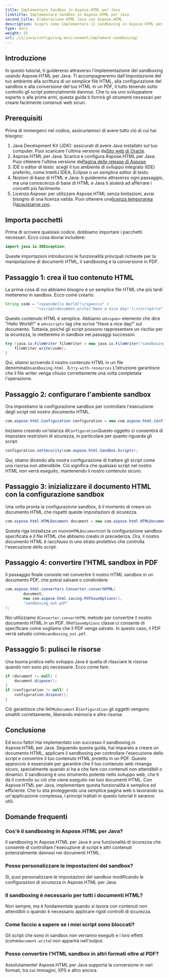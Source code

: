 ```yaml
---
title: Implementare Sandbox in Aspose.HTML per Java
linktitle: Implementare Sandbox in Aspose.HTML per Java
second_title: Elaborazione HTML Java con Aspose.HTML
description: Scopri come implementare il sandboxing in Aspose.HTML per Java per controllare in modo sicuro l'esecuzione degli script nei tuoi documenti HTML e convertirli in PDF.
type: docs
weight: 15
url: /it/java/configuring-environment/implement-sandboxing/
---
```

## Introduzione
In questo tutorial, ti guideremo attraverso l'implementazione del sandboxing usando Aspose.HTML per Java. Ti accompagneremo dall'impostazione del tuo ambiente alla scrittura di un semplice file HTML, alla configurazione del sandbox e alla conversione del tuo HTML in un PDF, il tutto tenendo sotto controllo gli script potenzialmente dannosi. Che tu sia uno sviluppatore esperto o alle prime armi, questa guida ti fornirà gli strumenti necessari per creare facilmente contenuti web sicuri.
## Prerequisiti
Prima di immergerci nel codice, assicuriamoci di avere tutto ciò di cui hai bisogno:
1.  Java Development Kit (JDK): assicurati di avere Java installato sul tuo computer. Puoi scaricare l'ultima versione da[Sito web di Oracle](https://www.oracle.com/java/technologies/javase-downloads.html).
2.  Aspose.HTML per Java: Scarica e configura Aspose.HTML per Java. Puoi ottenere l'ultima versione da[Pagina delle release di Aspose](https://releases.aspose.com/html/java/).
3. IDE o editor di testo: scegli il tuo ambiente di sviluppo integrato (IDE) preferito, come IntelliJ IDEA, Eclipse o un semplice editor di testo.
4. Nozioni di base di HTML e Java: ti guideremo attraverso ogni passaggio, ma una conoscenza di base di HTML e Java ti aiuterà ad afferrare i concetti più facilmente.
5.  Licenza Aspose: per utilizzare Aspose.HTML senza limitazioni, avrai bisogno di una licenza valida. Puoi ottenere una[licenza temporanea](https://purchase.aspose.com/temporary-license/) O[acquistarne uno](https://purchase.aspose.com/buy).

## Importa pacchetti
Prima di scrivere qualsiasi codice, dobbiamo importare i pacchetti necessari. Ecco cosa dovrai includere:
```java
import java.io.IOException;
```
Queste importazioni introducono le funzionalità principali richieste per la manipolazione di documenti HTML, il sandboxing e la conversione in PDF.

## Passaggio 1: crea il tuo contenuto HTML
La prima cosa di cui abbiamo bisogno è un semplice file HTML che più tardi metteremo in sandbox. Ecco come crearlo:
```java
String code = "<span>Hello World!!</span>\n" +
              "<script>document.write('Have a nice day!');</script>\n";
```
 Questo contenuto HTML è semplice. Abbiamo un`<span>` elemento che dice "Hello World!!" e un`<script>` tag che scrive "Have a nice day!" sul documento. Tuttavia, poiché gli script possono rappresentare un rischio per la sicurezza, lo metteremo in sandbox nei passaggi successivi.
```java
try (java.io.FileWriter fileWriter = new java.io.FileWriter("sandboxing.html")) {
    fileWriter.write(code);
}
```
Qui, stiamo scrivendo il nostro contenuto HTML in un file denominato`sandboxing.html` . IL`try-with-resources` L'istruzione garantisce che il file writer venga chiuso correttamente una volta completata l'operazione.
## Passaggio 2: configurare l'ambiente sandbox
Ora impostiamo la configurazione sandbox per controllare l'esecuzione degli script nel nostro documento HTML.
```java
com.aspose.html.Configuration configuration = new com.aspose.html.Configuration();
```
 Iniziamo creando un'istanza di`Configuration`Questo oggetto ci consentirà di impostare restrizioni di sicurezza, in particolare per quanto riguarda gli script.
```java
configuration.setSecurity(com.aspose.html.Sandbox.Scripts);
```
Qui, stiamo dicendo alla nostra configurazione di trattare gli script come una risorsa non attendibile. Ciò significa che qualsiasi script nel nostro HTML non verrà eseguito, mantenendo il nostro contenuto sicuro.
## Passaggio 3: inizializzare il documento HTML con la configurazione sandbox
Una volta pronta la configurazione sandbox, è il momento di creare un documento HTML che rispetti queste impostazioni di sicurezza.
```java
com.aspose.html.HTMLDocument document = new com.aspose.html.HTMLDocument("sandboxing.html", configuration);
```
 Questa riga inizializza un nuovo`HTMLDocument`con la configurazione sandbox specificata e il file HTML che abbiamo creato in precedenza. Ora, il nostro documento HTML è racchiuso in uno strato protettivo che controlla l'esecuzione dello script.
## Passaggio 4: convertire l'HTML sandbox in PDF
Il passaggio finale consiste nel convertire il nostro HTML sandbox in un documento PDF, che potrai salvare o condividere.
```java
com.aspose.html.converters.Converter.convertHTML(
        document,
        new com.aspose.html.saving.PdfSaveOptions(),
        "sandboxing_out.pdf"
);
```
 Noi utilizziamo il`Converter.convertHTML` metodo per convertire il nostro documento HTML in un PDF. Il`PdfSaveOptions` classe ci consente di specificare come vogliamo che il PDF venga salvato. In questo caso, il PDF verrà salvato come`sandboxing_out.pdf`.
## Passaggio 5: pulisci le risorse
Una buona pratica nello sviluppo Java è quella di rilasciare le risorse quando non sono più necessarie. Ecco come fare:
```java
if (document != null) {
    document.dispose();
}
if (configuration != null) {
    configuration.dispose();
}
```
 Ciò garantisce che il`HTMLDocument` E`Configuration` gli oggetti vengono smaltiti correttamente, liberando memoria e altre risorse.

## Conclusione
Ed ecco fatto! Hai implementato con successo il sandboxing in Aspose.HTML per Java. Seguendo questa guida, hai imparato a creare un documento HTML, applicare il sandboxing per controllare l'esecuzione dello script e convertire il tuo contenuto HTML protetto in un PDF. Questo approccio è essenziale per garantire che il tuo contenuto web rimanga sicuro, specialmente quando si ha a che fare con contenuti non attendibili o dinamici.
Il sandboxing è uno strumento potente nello sviluppo web, che ti dà il controllo su ciò che viene eseguito nei tuoi documenti HTML. Con Aspose.HTML per Java, implementare questa funzionalità è semplice ed efficiente. Che tu stia proteggendo una semplice pagina web o lavorando su un'applicazione complessa, i principi trattati in questo tutorial ti saranno utili.
## Domande frequenti
### Cos'è il sandboxing in Aspose.HTML per Java?
Il sandboxing in Aspose.HTML per Java è una funzionalità di sicurezza che consente di controllare l'esecuzione di script e altri contenuti potenzialmente dannosi nei documenti HTML.
### Posso personalizzare le impostazioni del sandbox?
Sì, puoi personalizzare le impostazioni del sandbox modificando le configurazioni di sicurezza in Aspose.HTML per Java.
### Il sandboxing è necessario per tutti i documenti HTML?
Non sempre, ma è fondamentale quando si lavora con contenuti non attendibili o quando è necessario applicare rigidi controlli di sicurezza.
### Come faccio a sapere se i miei script sono bloccati?
 Gli script che sono in sandbox non verranno eseguiti e i loro effetti (come`document.write`) non apparirà nell'output.
### Posso convertire l'HTML sandbox in altri formati oltre al PDF?
Assolutamente! Aspose.HTML per Java supporta la conversione in vari formati, tra cui immagini, XPS e altro ancora.
